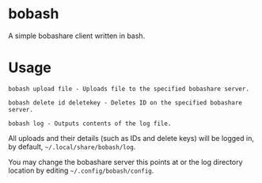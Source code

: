 # bobash
A simple bobashare client written in bash.

# Usage

```
bobash upload file - Uploads file to the specified bobashare server.

bobash delete id deletekey - Deletes ID on the specified bobashare server.

bobash log - Outputs contents of the log file.
```

All uploads and their details (such as IDs and delete keys) will be logged in, by default, ``~/.local/share/bobash/log``.

You may change the bobashare server this points at or the log directory location by editing ``~/.config/bobash/config``.
